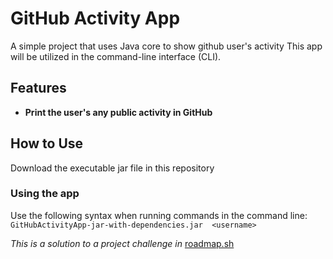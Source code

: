 # GitHub Activity App

A simple project that uses Java core to show github user's activity
This app will be utilized in the command-line interface (CLI).

## Features

* **Print the user's any public activity in GitHub** 


## How to Use

Download the executable jar file in this repository

### Using the app

Use the following syntax when running commands in the command line: 
`GitHubActivityApp-jar-with-dependencies.jar  <username>`

_This is a solution to a project challenge in_ [roadmap.sh](https://roadmap.sh/projects/github-user-activity)
